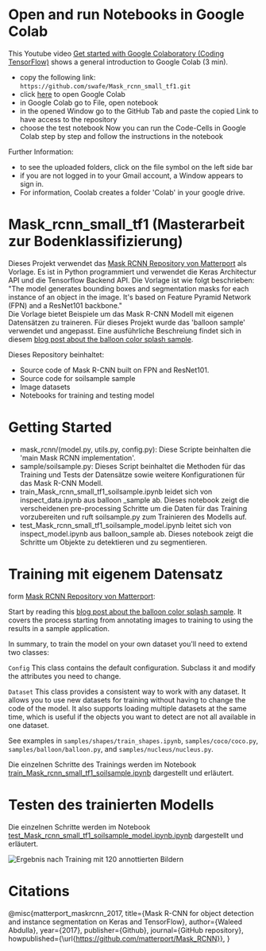 # Open and run Notebooks in Google Colab 

This Youtube video [Get started with Google Colaboratory (Coding TensorFlow)](https://www.youtube.com/watch?v=inN8seMm7UI) shows a general introduction to Google Colab (3 min).

* copy the following link:  ``` https://github.com/swafe/Mask_rcnn_small_tf1.git ```
* click [here](https://colab.research.google.com/notebooks/intro.ipynb) to open Google Colab
* in Google Colab go to File, open notebook
* in the opened Window go to the GitHub Tab and paste the copied Link to have access to the repository
* choose the test notebook
Now you can run the Code-Cells in Google Colab step by step and follow the instructions in the notebook

Further Information:
* to see the uploaded folders, click on the file symbol on the left side bar 
* if you are not logged in to your Gmail account, a Window appears to sign in. 
* For information, Coolab creates a folder 'Colab' in your google drive.




# Mask_rcnn_small_tf1 (Masterarbeit zur Bodenklassifizierung)
Dieses Projekt verwendet das [Mask RCNN Repository von Matterport](https://github.com/matterport/Mask_RCNN) als Vorlage. Es ist in Python programmiert und verwendet die Keras Architectur API und die Tensorflow Backend API. Die Vorlage ist wie folgt beschrieben: "The model generates bounding boxes and segmentation masks for each instance of an object in the image. It's based on Feature Pyramid Network (FPN) and a ResNet101 backbone."  
Die Vorlage bietet Beispiele um das Mask R-CNN Modell mit eigenen Datensätzen zu traineren. Für dieses Projekt wurde das 'balloon  sample' verwendet und angepasst. Eine ausführliche Beschreiung findet sich in diesem [blog post about the balloon color splash sample](https://engineering.matterport.com/splash-of-color-instance-segmentation-with-mask-r-cnn-and-tensorflow-7c761e238b46).

Dieses Repository beinhaltet:
* Source code of Mask R-CNN built on FPN and ResNet101.
* Source code for soilsample sample
* Image datasets
* Notebooks for training and testing model

# Getting Started
* mask_rcnn/(model.py, utils.py, config.py): Diese Scripte beinhalten die 'main Mask RCNN implementation'.
* sample/soilsample.py: Dieses Script beinhaltet die Methoden für das Training und Tests der Datensätze sowie weitere Konfigurationen für das Mask R-CNN Modell. 
* train_Mask_rcnn_small_tf1_soilsample.ipynb leidet sich von inspect_data.ipynb aus balloon _sample ab. Dieses notebook zeigt die verscheidenen pre-processing Schritte um die Daten für das Training vorzubereiten und ruft soilsample.py zum Trainieren des Modells auf. 
* test_Mask_rcnn_small_tf1_soilsample_model.ipynb leitet sich von inspect_model.ipynb aus balloon_sample ab. Dieses notebook zeigt die Schritte um Objekte zu detektieren und zu segmentieren. 

# Training mit eigenem Datensatz
form [Mask RCNN Repository von Matterport](https://github.com/matterport/Mask_RCNN):

Start by reading this [blog post about the balloon color splash sample](https://engineering.matterport.com/splash-of-color-instance-segmentation-with-mask-r-cnn-and-tensorflow-7c761e238b46). It covers the process starting from annotating images to training to using the results in a sample application.

In summary, to train the model on your own dataset you'll need to extend two classes:

```Config```
This class contains the default configuration. Subclass it and modify the attributes you need to change.

```Dataset```
This class provides a consistent way to work with any dataset. 
It allows you to use new datasets for training without having to change 
the code of the model. It also supports loading multiple datasets at the
same time, which is useful if the objects you want to detect are not 
all available in one dataset. 

See examples in `samples/shapes/train_shapes.ipynb`, `samples/coco/coco.py`, `samples/balloon/balloon.py`, and `samples/nucleus/nucleus.py`.

Die einzelnen Schritte des Trainings werden im Notebook [train_Mask_rcnn_small_tf1_soilsample.ipynb](train_Mask_rcnn_small_tf1_soilsample.ipynb) dargestellt und erläutert.

# Testen des trainierten Modells 
Die einzelnen Schritte werden im Notebook [test_Mask_rcnn_small_tf1_soilsample_model.ipynb.ipynb](test_Mask_rcnn_small_tf1_soilsample_model.ipynb.ipynb) dargestellt und erläutert.

![Ergebnis nach Training mit 120 annottierten Bildern](README_Images/result_first_round_detection.png)



# Citations 
@misc{matterport_maskrcnn_2017,
  title={Mask R-CNN for object detection and instance segmentation on Keras and TensorFlow},
  author={Waleed Abdulla},
  year={2017},
  publisher={Github},
  journal={GitHub repository},
  howpublished={\url{https://github.com/matterport/Mask_RCNN}},
}
